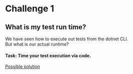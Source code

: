 # Challenge 1 

## What is my test run time?

We have seen how to execute out tests from the dotnet CLI.   
But what is our actual runtime?

#### Task: Time your test execution via code.

[Possible solution](./Solutions/challenge1.md)